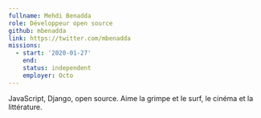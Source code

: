 ```yaml
---
fullname: Mehdi Benadda
role: Développeur open source
github: mbenadda
link: https://twitter.com/mbenadda
missions:
  - start: '2020-01-27'
    end:
    status: independent
    employer: Octo
---
```


JavaScript, Django, open source. Aime la grimpe et le surf, le cinéma et la littérature.
